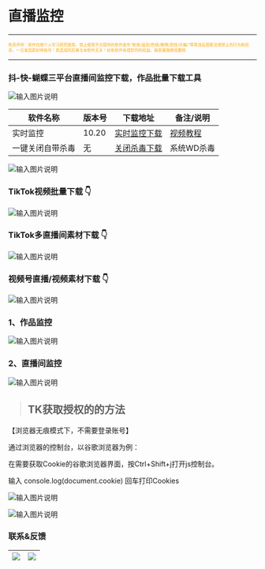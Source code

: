 # 直播监控

---
<p style="font-size: 8px; color:orange">免责声明：软件仅限个人学习研究使用，禁止使用平台提供的软件发布“刷单/返现/色情/赌博/洗钱/诈骗/”等等违反国家法律禁止的行为和信息，一旦发现即封停账号！其造成的后果与本软件无关！如有软件有侵犯你的权益，联系客服修改删除.</p>

---

### 抖-快-蝴蝶三平台直播间监控下载，作品批量下载工具

![输入图片说明](jiankong/jiankong1.png)

| 软件名称         | 版本号 | 下载地址                                               | 备注/说明                                                    |
| ---------------- | ------ | ------------------------------------------------------ | ------------------------------------------------------------ |
| 实时监控         | 10.20  | [实时监控下载](https://pan.baidu.com/s/1nJBrY0A9rVMdYodDt9dMNg?pwd=bbg8) | [视频教程](https://www.yuque.com/douxiaobaovideo/qvdyfe/fcnogls48bcc0i0g?singleDoc=) |
| 一键关闭自带杀毒 | 无     | [关闭杀毒下载](https://wwt.lanzoub.com/iPUi505wpfgj)   | 系统WD杀毒                                                   |

![输入图片说明](jiankong/jiankong2.png)
###  **TikTok视频批量下载** 👇
![输入图片说明](jiankong/TikToksp.jpg)
### **TikTok多直播间素材下载** 👇
![输入图片说明](jiankong/TikTokzb.jpg)
### **视频号直播/视频素材下载** 👇
![输入图片说明](jiankong/SPHlp.jpg)

### 1、作品监控
![输入图片说明](jiankong/直播间监控.png)
### 2、直播间监控
![输入图片说明](jiankong/作品监控.png)

> ## TK获取授权的的方法

【浏览器无痕模式下，不需要登录账号】
<p>通过浏览器的控制台，以谷歌浏览器为例：</p>
<p>在需要获取Cookie的谷歌浏览器界面，按Ctrl+Shift+j打开js控制台。</p>
<p>输入 console.log(document.cookie) 回车打印Cookies</p>

![输入图片说明](jiankong/jiankongS1.jpg)

![输入图片说明](jiankong/jiankongS2.jpg)

### 联系&反馈

| ![](../static/gzh.png) | ![](../static/wx.png) |
|------|------|

